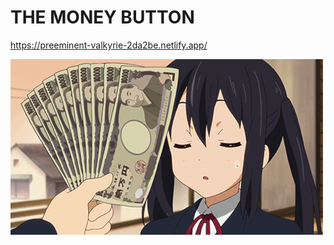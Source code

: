 # THE MONEY BUTTON

https://preeminent-valkyrie-2da2be.netlify.app/

![Local Image](src/assets/azusamoney.gif)
